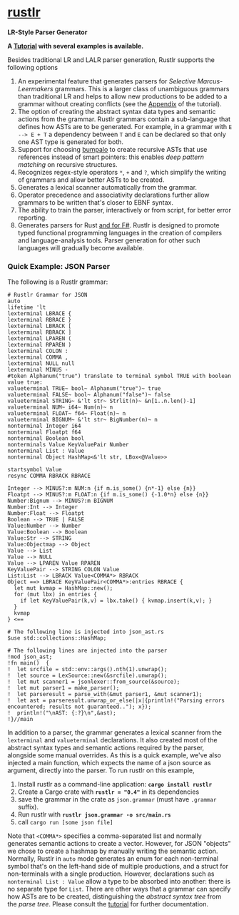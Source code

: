 # **[rustlr](https://docs.rs/rustlr/latest/rustlr/index.html)**
**LR-Style Parser Generator**

**A [Tutorial](https://chuckcscccl.github.io/rustlr_project/) with several examples is available.**

Besides traditional LR and LALR parser generation, Rustlr supports the following
options

1. An experimental feature that generates parsers for *Selective Marcus-Leermakers* grammars.  This is a larger class of unambiguous grammars than traditional LR and helps to allow new productions to be added to a grammar without
creating conflicts (see the [Appendix](https://chuckcscccl.github.io/rustlr_project/appendix.html) of the tutorial).
2. The option of creating the abstract syntax data types and semantic actions from the grammar. Rustlr grammars contain a sub-language that defines how ASTs are
to be generated.  For example, in a grammar with `E --> E + T` a dependency
between `T` and `E` can be declared so that only one AST type is generated for both.
3. Support for choosing [bumpalo](https://docs.rs/bumpalo/latest/bumpalo/index.html) to create recursive ASTs that use references instead of smart pointers: this
enables *deep pattern matching* on recursive structures.
4. Recognizes regex-style operators `*`, `+` and `?`, which simplify
the writing of grammars and allow better ASTs to be created.
5. Generates a lexical scanner automatically from the grammar.
6. Operator precedence and associativity declarations further allow grammars
to be written that's closer to EBNF syntax.
7. The ability to train the parser, interactively or from script, for better error reporting.
8. Generates parsers for Rust [and for F\#](https://github.com/chuckcscccl/Fussless).  Rustlr is designed to promote typed functional programming languages in the creation of compilers and
language-analysis tools.  Parser generation for other such languages will
gradually become available.

<p>


### Quick Example: JSON Parser

The following is a Rustlr grammar:
```
# Rustlr Grammar for JSON
auto
lifetime 'lt
lexterminal LBRACE {
lexterminal RBRACE }
lexterminal LBRACK [
lexterminal RBRACK ]
lexterminal LPAREN (
lexterminal RPAREN )
lexterminal COLON :
lexterminal COMMA ,
lexterminal NULL null
lexterminal MINUS -
#token Alphanum("true") translate to terminal symbol TRUE with boolean value true:
valueterminal TRUE~ bool~ Alphanum("true")~ true
valueterminal FALSE~ bool~ Alphanum("false")~ false
valueterminal STRING~ &'lt str~ Strlit(n)~ &n[1..n.len()-1]
valueterminal NUM~ i64~ Num(n)~ n
valueterminal FLOAT~ f64~ Float(n)~ n
valueterminal BIGNUM~ &'lt str~ BigNumber(n)~ n
nonterminal Integer i64
nonterminal Floatpt f64
nonterminal Boolean bool
nonterminals Value KeyValuePair Number
nonterminal List : Value
nonterminal Object HashMap<&'lt str, LBox<@Value>>

startsymbol Value
resync COMMA RBRACK RBRACE

Integer --> MINUS?:m NUM:n {if m.is_some() {n*-1} else {n}}
Floatpt --> MINUS?:m FLOAT:n {if m.is_some() {-1.0*n} else {n}}
Number:Bignum --> MINUS?:m BIGNUM
Number:Int --> Integer
Number:Float --> Floatpt
Boolean --> TRUE | FALSE
Value:Number --> Number
Value:Boolean --> Boolean
Value:Str --> STRING
Value:Objectmap --> Object
Value --> List
Value --> NULL
Value --> LPAREN Value RPAREN
KeyValuePair --> STRING COLON Value
List:List --> LBRACK Value<COMMA*> RBRACK
Object ==> LBRACE KeyValuePair<COMMA*>:entries RBRACE {
  let mut kvmap = HashMap::new();
  for (mut lbx) in entries {
    if let KeyValuePair(k,v) = lbx.take() { kvmap.insert(k,v); }
  }
  kvmap
} <==

# The following line is injected into json_ast.rs
$use std::collections::HashMap;

# The following lines are injected into the parser
!mod json_ast;
!fn main()  {
!  let srcfile = std::env::args().nth(1).unwrap();
!  let source = LexSource::new(&srcfile).unwrap();
!  let mut scanner1 = jsonlexer::from_source(&source);
!  let mut parser1 = make_parser();
!  let parseresult = parse_with(&mut parser1, &mut scanner1);
!  let ast = parseresult.unwrap_or_else(|x|{println!("Parsing errors encountered; results not guaranteed.."); x});
!  println!("\nAST: {:?}\n",&ast);
!}//main
```
In addition to a parser, the grammar generates a lexical scanner from the `lexterminal` and `valueterminal` declarations.  It also created most of the
abstract syntax types and semantic actions required by the parser, alongside
some manual overrides. As this is a quick example, we've also injected a main
function, which expects the name of a json source as argument, directly into
the parser.  To run rustlr on this example,

  1. Install rustlr as a command-line application: **`cargo install rustlr`**
  2. Create a Cargo crate with **`rustlr = "0.4"`** in its dependencies
  3. save the grammar in the crate as `json.grammar` (must have `.grammar`
     suffix).
  4. Run rustlr with **`rustlr json.grammar -o src/main.rs`**
  5. call `cargo run [some json file]`

Note that `<COMMA*>` specifies a comma-separated list and normally generates
semantic actions to create
a vector.  However, for JSON "objects" we chose to create a hashmap
by manually writing the semantic action.  Normally, Rustlr in `auto` mode
generates an enum for each non-terminal symbol that's on the left-hand side
of multiple productions, and a struct for non-terminals with a single
production.  However, declarations such as `nonterminal List : Value` allow
a type to be absorbed into another: there is no separate type for
`List`.  There are other ways that a grammar can specify how ASTs are to be
created, distinguishing the *abstract syntax tree* from the *parse tree*.
Please consult the [tutorial](https://chuckcscccl.github.io/rustlr_project/)
for further documentation.



[1]:https://docs.rs/rustlr/latest/rustlr/lexer_interface/struct.StrTokenizer.html
[2]:https://docs.rs/rustlr/latest/rustlr/generic_absyn/struct.LBox.html
[3]:https://docs.rs/rustlr/latest/rustlr/generic_absyn/struct.LRc.html
[4]:https://docs.rs/rustlr/latest/rustlr/zc_parser/struct.ZCParser.html#method.lbx
[5]:https://docs.rs/rustlr/latest/rustlr/zc_parser/struct.StackedItem.html#method.lbox
[sitem]:https://docs.rs/rustlr/latest/rustlr/zc_parser/struct.StackedItem.html
[chap1]:https://cs.hofstra.edu/~cscccl/rustlr_project/chapter1.html
[lexsource]:https://docs.rs/rustlr/latest/rustlr/lexer_interface/struct.LexSource.html
[drs]:https://docs.rs/rustlr/latest/rustlr/index.html
[tktrait]:https://docs.rs/rustlr/latest/rustlr/lexer_interface/trait.Tokenizer.html
[tt]:https://docs.rs/rustlr/latest/rustlr/lexer_interface/struct.TerminalToken.html
[rtk]:https://docs.rs/rustlr/latest/rustlr/lexer_interface/enum.RawToken.html
[fromraw]:https://docs.rs/rustlr/latest/rustlr/lexer_interface/struct.TerminalToken.html#method.from_raw
[nextsymfun]:https://docs.rs/rustlr/latest/rustlr/lexer_interface/trait.Tokenizer.html#tymethod.nextsym
[zcp]:https://docs.rs/rustlr/latest/rustlr/zc_parser/struct.ZCParser.html
[ttnew]:https://docs.rs/rustlr/latest/rustlr/lexer_interface/struct.TerminalToken.html#method.new
